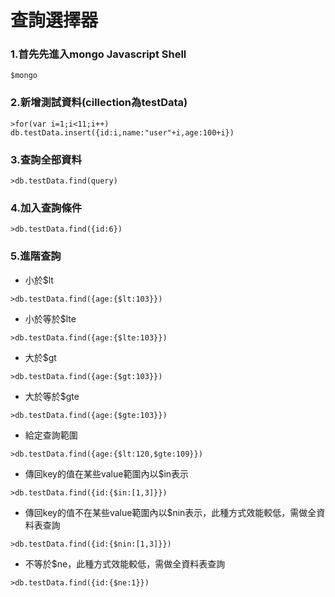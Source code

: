 # 查詢選擇器

### 1.首先先進入mongo Javascript Shell

```
$mongo
```

### 2.新增測試資料\(cillection為testData\)

```
>for(var i=1;i<11;i++) db.testData.insert({id:i,name:"user"+i,age:100+i})
```

### 3.查詢全部資料

```
>db.testData.find(query)
```

### 4.加入查詢條件

```
>db.testData.find({id:6})
```

### 5.進階查詢

* 小於$lt

```
>db.testData.find({age:{$lt:103}})
```

* 小於等於$lte

```
>db.testData.find({age:{$lte:103}})
```

* 大於$gt

```
>db.testData.find({age:{$gt:103}})
```

* 大於等於$gte

```
>db.testData.find({age:{$gte:103}})
```

* 給定查詢範圍

```
>db.testData.find({age:{$lt:120,$gte:109}})
```

* 傳回key的值在某些value範圍內以$in表示

```
>db.testData.find({id:{$in:[1,3]}})
```

* 傳回key的值不在某些value範圍內以$nin表示，此種方式效能較低，需做全資料表查詢

```
>db.testData.find({id:{$nin:[1,3]}})
```

* 不等於$ne，此種方式效能較低，需做全資料表查詢

```
>db.testData.find({id:{$ne:1}})
```

